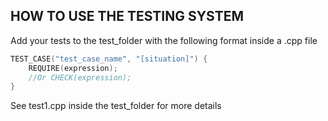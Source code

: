 ## HOW TO USE THE TESTING SYSTEM
Add your tests to the test_folder with the following format inside a .cpp file

```C++
TEST_CASE("test_case_name", "[situation]") {
	REQUIRE(expression);
	//Or CHECK(expression);
}
```
See test1.cpp inside the test_folder for more details